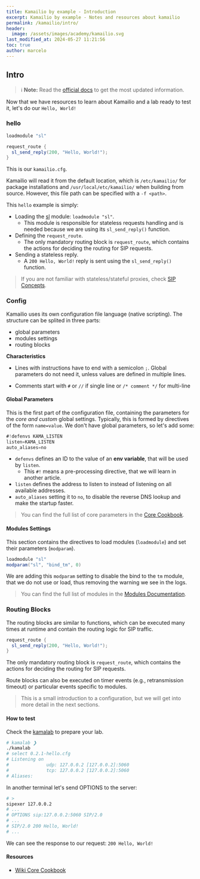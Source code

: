 ```yaml
---
title: Kamailio by example - Introduction
excerpt: Kamailio by example - Notes and resources about kamailio
permalink: /kamailio/intro/
header:
  image: /assets/images/academy/kamailio.svg
last_modified_at: 2024-05-27 11:21:56
toc: true
author: marcelo
---
```

## Intro

> :information_source: **Note:** Read the [official docs](https://www.kamailio.org/wikidocs/cookbooks/devel/core/) to get the most updated information.

Now that we have resources to learn about Kamailio and a lab ready to test it, let's do our `Hello, World!`
### hello
```c#
loadmodule "sl"

request_route {
  sl_send_reply(200, "Hello, World!");
}
```

This is our `kamailio.cfg`.

Kamailio will read it from the default location, which is `/etc/kamailio/` for package installations and `/usr/local/etc/kamailio/` when building from source. However, this file path can be specified with a `-f <path>`.

This `hello` example is simply:
- Loading the [sl](https://www.kamailio.org/docs/modules/stable/modules/sl.html) module: `loadmodule "sl"`.
    - This module is responsible for stateless requests handling and is needed because we are using its `sl_send_reply()` function.
- Defining the `request_route`.
    - The only mandatory routing block is `request_route`, which contains the actions for deciding the routing for SIP requests.
- Sending a stateless reply.
    - A `200 Hello, World!` reply is sent using the `sl_send_reply()` function.

> If you are not familiar with stateless/stateful proxies, check [SIP Concepts](/sip/concepts/).

### Config
Kamailio uses its own configuration file language (native scripting). The structure can be splited in three parts:
* global parameters
* modules settings
* routing blocks

**Characteristics**
- Lines with instructions have to end with a semicolon `;`. Global parameters do not need it, unless values are defined in multiple lines.
* Comments start with `#` or `//` if single line or `/* comment */` for multi-line

#### Global Parameters

This is the first part of the configuration file, containing the parameters for the *core and custom* global settings. Typically, this is formed by directives of the form `name=value`. We don't have global parameters, so let's add some:
```c#
#!defenvs KAMA_LISTEN
listen=KAMA_LISTEN
auto_aliases=no
```
- `defenvs` defines an ID to the value of an **env variable**, that will be used by `listen`.
  - This `#!` means a pre-processing directive, that we will learn in another article.
- `listen` defines the address to listen to instead of listening on all available addresses.
- `auto_aliases` setting it to `no`, to disable the reverse DNS lookup and make the startup faster.
> You can find the full list of core parameters in the [Core Cookbook](https://www.kamailio.org/wikidocs/cookbooks/devel/core/).
#### Modules Settings

This section contains the directives to load modules (`loadmodule`) and set their parameters (`modparam`).

```c#
loadmodule "sl"
modparam("sl", "bind_tm", 0)
```
We are adding this `modparam` setting to disable the bind to the `tm` module, that we do not use or load, thus removing the warning we see in the logs.
> You can find the full list of modules in the [Modules Documentation](https://kamailio.org/docs/modules/stable/).

### Routing Blocks

The routing blocks are similar to functions, which can be executed many times at runtime and contain the routing logic for SIP traffic.

```c#
request_route {
  sl_send_reply(200, "Hello, World!");
}
```

The only mandatory routing block is `request_route`, which contains the actions for deciding the routing for SIP requests.

Route blocks can also be executed on timer events (e.g., retransmission timeout) or particular events specific to modules.

> This is a small introduction to a configuration, but we will get into more detail in the next sections.

#### How to test
Check the [kamalab](/kamailio/kamalab/) to prepare your lab.
```sh
# kamalab ❯
./kamalab
# select 0.2.1-hello.cfg
# Listening on
#              udp: 127.0.0.2 [127.0.0.2]:5060
#              tcp: 127.0.0.2 [127.0.0.2]:5060
# Aliases:
```

In another terminal let's send OPTIONS to the server:
```sh
# >
sipexer 127.0.0.2
# ...
# OPTIONS sip:127.0.0.2:5060 SIP/2.0
# ...
# SIP/2.0 200 Hello, World!
# ...
```

We can see the response to our request: `200 Hello, World!`
#### Resources
* [Wiki Core Cookbook](https://www.kamailio.org/wikidocs/cookbooks/devel/core/)
